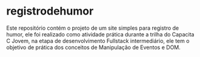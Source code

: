 # registrodehumor
Este repositório contém o projeto de um site simples para registro de humor, ele foi realizado como atividade prática durante a trilha do Capacita C Jovem, na etapa de desenvolvimento Fullstack intermediário, ele tem o objetivo de prática dos conceitos de Manipulação de Eventos e DOM.

